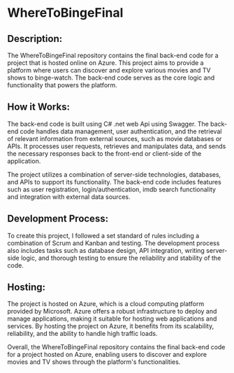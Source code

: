 # WhereToBingeFinal

## Description:
The WhereToBingeFinal repository contains the final back-end code for a project that is hosted online on Azure. This project aims to provide a platform where users can discover and explore various movies and TV shows to binge-watch. The back-end code serves as the core logic and functionality that powers the platform.

## How it Works:
The back-end code is built using C# .net web Api using Swagger. The back-end code handles data management, user authentication, and the retrieval of relevant information from external sources, such as movie databases or APIs. It processes user requests, retrieves and manipulates data, and sends the necessary responses back to the front-end or client-side of the application.

The project  utilizes a combination of server-side technologies, databases, and APIs to support its functionality. The back-end code  includes features such as user registration, login/authentication, imdb search functionality and integration with external data sources.

## Development Process:
To create this project, I followed a set standard of rules including a combination of Scrum and Kanban  and testing. The development process also includes tasks such as database design, API integration, writing server-side logic, and thorough testing to ensure the reliability and stability of the code.

## Hosting:
The project is hosted on Azure, which is a cloud computing platform provided by Microsoft. Azure offers a robust infrastructure to deploy and manage applications, making it suitable for hosting web applications and services. By hosting the project on Azure, it benefits from its scalability, reliability, and the ability to handle high traffic loads.

Overall, the WhereToBingeFinal repository contains the final back-end code for a project hosted on Azure, enabling users to discover and explore movies and TV shows through the platform's functionalities.
